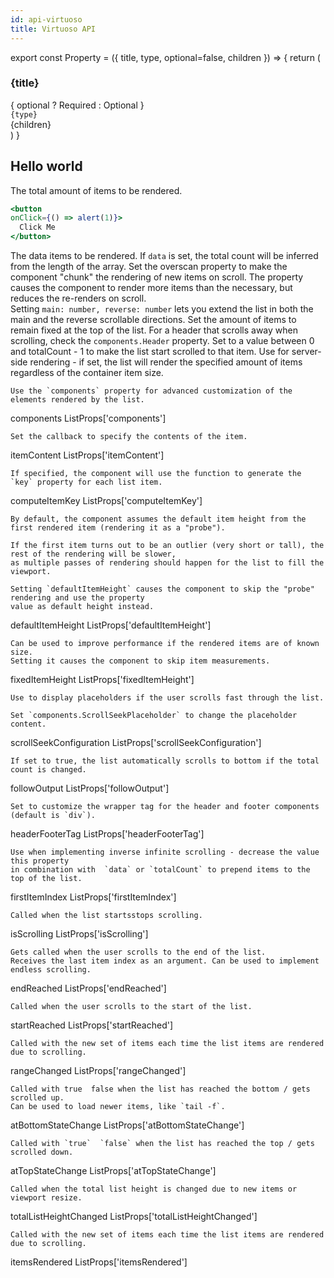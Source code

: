 ```yaml
---
id: api-virtuoso
title: Virtuoso API
---
```


export const Property = ({ title, type, optional=false, children }) => {
  return (<div class="card shadow--lw property">
  <div class="card__header">
  <h3>{title}</h3>
  { optional ?  <span class="badge badge--primary">Required</span> : <span class="badge badge--secondary">Optional</span> }
  </div>
  <div class="card__body">
  <div><code>{type}</code></div>
  <div style={{ marginTop: '0.5rem' }}>{children}</div>
  </div>
  </div>)
}

## Hello world

  
<Property title="totalCount" type="number">
The total amount of items to be rendered.
</Property>

  ```jsx live
  <button 
  onClick={() => alert(1)}>
    Click Me
  </button>
  ```
   
<Property title="data" type="any[]">
The data items to be rendered. If <code>data</code> is set, the total count will be inferred from the length of the array.
</Property>

  
   
<Property title="overscan" type="number">
  Set the overscan property to make the component "chunk" the rendering of new items on scroll.
  The property causes the component to render more items than the necessary, but reduces the re-renders on scroll.
  <br />
  Setting <code>main: number, reverse: number</code> lets you extend the list in both the main and the reverse scrollable directions.
</Property>

  
<Property title="topItemCount" type="number">
Set the amount of items to remain fixed at the top of the list.
For a header that scrolls away when scrolling, check the <code>components.Header</code> property.
</Property>

  
<Property title="initialTopMostItemIndex" type="number">
Set to a value between 0 and totalCount - 1 to make the list start scrolled to that item.
</Property>
   

  
<Property title="initialItemCount" type="number">
Use for server-side rendering - if set, the list will render the specified amount of items
regardless of the container  item size.
</Property>
   
  
    Use the `components` property for advanced customization of the elements rendered by the list.
   
  components
 ListProps['components']

  
    Set the callback to specify the contents of the item.
   
  itemContent
 ListProps['itemContent']

  
    If specified, the component will use the function to generate the `key` property for each list item.
   
  computeItemKey
 ListProps['computeItemKey']

  
    By default, the component assumes the default item height from the first rendered item (rendering it as a "probe").
   
    If the first item turns out to be an outlier (very short or tall), the rest of the rendering will be slower,
    as multiple passes of rendering should happen for the list to fill the viewport.
   
    Setting `defaultItemHeight` causes the component to skip the "probe" rendering and use the property
    value as default height instead.
   
  defaultItemHeight
 ListProps['defaultItemHeight']

  
    Can be used to improve performance if the rendered items are of known size.
    Setting it causes the component to skip item measurements.
   
  fixedItemHeight
 ListProps['fixedItemHeight']

  
    Use to display placeholders if the user scrolls fast through the list.
   
    Set `components.ScrollSeekPlaceholder` to change the placeholder content.
   
  scrollSeekConfiguration
 ListProps['scrollSeekConfiguration']

  
    If set to true, the list automatically scrolls to bottom if the total count is changed.
   
  followOutput
 ListProps['followOutput']

  
    Set to customize the wrapper tag for the header and footer components (default is `div`).
   
  headerFooterTag
 ListProps['headerFooterTag']

  
    Use when implementing inverse infinite scrolling - decrease the value this property
    in combination with  `data` or `totalCount` to prepend items to the top of the list.
   
  firstItemIndex
 ListProps['firstItemIndex']

  
    Called when the list startsstops scrolling.
   
  isScrolling
 ListProps['isScrolling']

  
    Gets called when the user scrolls to the end of the list.
    Receives the last item index as an argument. Can be used to implement endless scrolling.
   
  endReached
 ListProps['endReached']

  
    Called when the user scrolls to the start of the list.
   
  startReached
 ListProps['startReached']

  
    Called with the new set of items each time the list items are rendered due to scrolling.
   
  rangeChanged
 ListProps['rangeChanged']

  
    Called with true  false when the list has reached the bottom / gets scrolled up.
    Can be used to load newer items, like `tail -f`.
   
  atBottomStateChange
 ListProps['atBottomStateChange']

  
    Called with `true`  `false` when the list has reached the top / gets scrolled down.
   
  atTopStateChange
 ListProps['atTopStateChange']

  
    Called when the total list height is changed due to new items or viewport resize.
   
  totalListHeightChanged
 ListProps['totalListHeightChanged']

  
    Called with the new set of items each time the list items are rendered due to scrolling.
   
  itemsRendered
 ListProps['itemsRendered']
